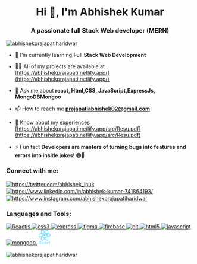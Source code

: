 
<h1 align="center">Hi 👋, I'm Abhishek Kumar</h1>
<h3 align="center">A passionate full Stack Web developer (MERN)</h3>

<p align="left"> <img src="https://komarev.com/ghpvc/?username=abhishekprajapatiharidwar&label=Profile%20views&color=0e75b6&style=flat" alt="abhishekprajapatiharidwar" /> </p>


- 🌱 I’m currently learning **Full Stack Web Development**

- 👨‍💻 All of my projects are available at [https://abhishekprajapati.netlify.app/](https://abhishekprajapati.netlify.app/)

- 💬 Ask me about **react, Html,CSS, JavaScript,ExpressJs, MongoDBMongoo**

- 📫 How to reach me **prajapatiabhishek02@gmail.com**

- 📄 Know about my experiences [https://abhishekprajapati.netlify.app/src/Resu.pdf](https://abhishekprajapati.netlify.app/src/Resu.pdf)

- ⚡ Fun fact **Developers are masters of turning bugs into features and errors into inside jokes! 😄🐞**

<h3 align="left">Connect with me:</h3>
<p align="left">
<a href="https://twitter.com/https://twitter.com/abhishek_inuk" target="blank"><img align="center" src="https://raw.githubusercontent.com/rahuldkjain/github-profile-readme-generator/master/src/images/icons/Social/twitter.svg" alt="https://twitter.com/abhishek_inuk" height="30" width="40" /></a>
<a href="https://linkedin.com/in/https://www.linkedin.com/in/abhishek-kumar-741864193/" target="blank"><img align="center" src="https://raw.githubusercontent.com/rahuldkjain/github-profile-readme-generator/master/src/images/icons/Social/linked-in-alt.svg" alt="https://www.linkedin.com/in/abhishek-kumar-741864193/" height="30" width="40" /></a>
<a href="https://instagram.com/https://www.instagram.com/abhishekprajapatiharidwar" target="blank"><img align="center" src="https://raw.githubusercontent.com/rahuldkjain/github-profile-readme-generator/master/src/images/icons/Social/instagram.svg" alt="https://www.instagram.com/abhishekprajapatiharidwar" height="30" width="40" /></a>
</p>

<h3 align="left">Languages and Tools:</h3>
<p align="left"> <a href="https://www.w3schools.com/css/" target="_blank" rel="noreferrer"> 
   <img src="https://upload.wikimedia.org/wikipedia/commons/thumb/a/a7/React-icon.svg/2300px-React-icon.svg.png" alt="Reactjs" width="40" height="40"/> </a> <a href="https://react.dev/" target="_blank" rel="noreferrer"> 
     <img src="https://cdn4.iconfinder.com/data/icons/social-media-logos-6/512/121-css3-512.png" alt="css3" width="40" height="40"/> </a> <a href="https://expressjs.com" target="_blank" rel="noreferrer"> 
  <img src="https://w7.pngwing.com/pngs/925/447/png-transparent-express-js-node-js-javascript-mongodb-node-js-text-trademark-logo.png" alt="express" width="40" height="40"/> </a> <a href="https://www.figma.com/" target="_blank" rel="noreferrer"> <img src="https://www.vectorlogo.zone/logos/figma/figma-icon.svg" alt="figma" width="40" height="40"/> </a> <a href="https://firebase.google.com/" target="_blank" rel="noreferrer"> <img src="https://www.vectorlogo.zone/logos/firebase/firebase-icon.svg" alt="firebase" width="40" height="40"/> </a> <a href="https://git-scm.com/" target="_blank" rel="noreferrer"> <img src="https://www.vectorlogo.zone/logos/git-scm/git-scm-icon.svg" alt="git" width="40" height="40"/> </a> <a href="https://www.w3.org/html/" target="_blank" rel="noreferrer"> <img src="https://upload.wikimedia.org/wikipedia/commons/thumb/6/61/HTML5_logo_and_wordmark.svg/2048px-HTML5_logo_and_wordmark.svg.png" alt="html5" width="40" height="40"/> </a> <a href="https://developer.mozilla.org/en-US/docs/Web/JavaScript" target="_blank" rel="noreferrer"> 
    <img src="https://upload.wikimedia.org/wikipedia/commons/thumb/6/6a/JavaScript-logo.png/800px-JavaScript-logo.png" alt="javascript" width="40" height="40"/> </a> <a href="https://www.mongodb.com/" target="_blank" rel="noreferrer"> 
      <img src="https://seeklogo.com/images/M/mongodb-logo-D13D67C930-seeklogo.com.png" alt="mongodb" width="40" height="40"/> </a> <a href="https://reactjs.org/" target="_blank" rel="noreferrer"> <img src="https://raw.githubusercontent.com/devicons/devicon/master/icons/react/react-original-wordmark.svg" alt="react" width="40" height="40"/> </a> </p>

<p><img align="center" src="https://github-readme-stats.vercel.app/api/top-langs?username=abhishekprajapatiharidwar&show_icons=true&locale=en&layout=compact" alt="abhishekprajapatiharidwar" /></p>

